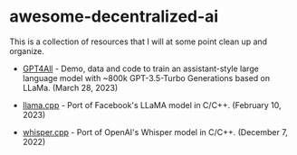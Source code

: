 # awesome-decentralized-ai

This is a collection of resources that I will at some point clean up and organize.

- [GPT4All](https://github.com/nomic-ai/gpt4all) -
  Demo, data and code to train an assistant-style large language model with ~800k GPT-3.5-Turbo Generations based on LLaMa.
  (March 28, 2023)

- [llama.cpp](https://github.com/ggerganov/llama.cpp) -
  Port of Facebook's LLaMA model in C/C++. 
  (February 10, 2023)

- [whisper.cpp](https://github.com/ggerganov/whisper.cpp) -
  Port of OpenAI's Whisper model in C/C++.
  (December 7, 2022)
